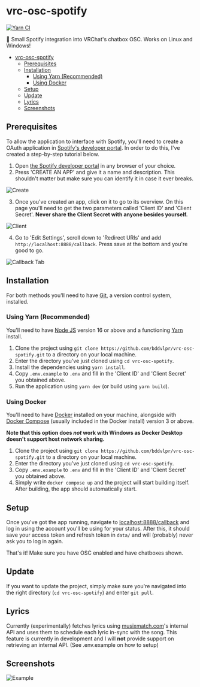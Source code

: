 # vrc-osc-spotify

[![Yarn CI](https://github.com/bddvlpr/vrc-osc-spotify/actions/workflows/node-ci.yml/badge.svg)](https://github.com/bddvlpr/vrc-osc-spotify/actions/workflows/node-ci.yml)

💬 Small Spotify integration into VRChat's chatbox OSC. Works on Linux and Windows!

- [vrc-osc-spotify](#vrc-osc-spotify)
  - [Prerequisites](#prerequisites)
  - [Installation](#installation)
    - [Using Yarn (Recommended)](#using-yarn-recommended)
    - [Using Docker](#using-docker)
  - [Setup](#setup)
  - [Update](#update)
  - [Lyrics](#lyrics)
  - [Screenshots](#screenshots)

## Prerequisites

To allow the application to interface with Spotify, you'll need to create a OAuth application in [Spotify's developer portal](https://developer.spotify.com/dashboard/applications).
In order to do this, I've created a step-by-step tutorial below.

1. Open [the Spotify developer portal](https://developer.spotify.com/dashboard/applications) in any browser of your choice.
2. Press 'CREATE AN APP' and give it a name and description. This shouldn't matter but make sure you can identify it in case it ever breaks.

![Create](https://i.imgur.com/QZRoDqH.png)

3. Once you've created an app, click on it to go to its overview. On this page you'll need to get the two parameters called 'Client ID' and 'Client Secret'. **Never share the Client Secret with anyone besides yourself.**

![Client](https://i.imgur.com/t9aKZmy.png)

4. Go to 'Edit Settings', scroll down to 'Redirect URIs' and add `http://localhost:8888/callback`. Press save at the bottom and you're good to go.

![Callback Tab](https://i.imgur.com/wHd2eGY.png)

## Installation

For both methods you'll need to have [Git](https://git-scm.com/), a version control system, installed.

### Using Yarn (Recommended)

You'll need to have [Node JS](https://nodejs.org/en/) version 16 or above and a functioning [Yarn](https://yarnpkg.com/) install.

1. Clone the project using `git clone https://github.com/bddvlpr/vrc-osc-spotify.git` to a directory on your local machine.
2. Enter the directory you've just cloned using `cd vrc-osc-spotify`.
3. Install the dependencies using `yarn install`.
4. Copy `.env.example` to `.env` and fill in the 'Client ID' and 'Client Secret' you obtained above.
5. Run the application using `yarn dev` (or build using `yarn build`).

### Using Docker

You'll need to have [Docker](https://www.docker.com/) installed on your machine, alongside with [Docker Compose](https://docs.docker.com/compose/) (usually included in the Docker install) version 3 or above.

**Note that this option does _not_ work with Windows as Docker Desktop doesn't support host network sharing.**

1. Clone the project using `git clone https://github.com/bddvlpr/vrc-osc-spotify.git` to a directory on your local machine.
2. Enter the directory you've just cloned using `cd vrc-osc-spotify`.
3. Copy `.env.example` to `.env` and fill in the 'Client ID' and 'Client Secret' you obtained above.
4. Simply write `docker compose up` and the project will start building itself. After building, the app should automatically start.

## Setup

Once you've got the app running, navigate to [localhost:8888/callback](http://localhost:8888/callback) and log in using the account you'll be using for your status.
After this, it should save your access token and refresh token in `data/` and will (probably) never ask you to log in again.

That's it! Make sure you have OSC enabled and have chatboxes shown.

## Update

If you want to update the project, simply make sure you're navigated into the right directory (`cd vrc-osc-spotify`) and enter `git pull`.

## Lyrics

Currently (experimentally) fetches lyrics using [musixmatch.com](https://musixmatch.com/)'s internal API and uses them to schedule each lyric in-sync with the song.
This feature is currently in development and I will **not** provide support on retrieving an internal API. (See .env.example on how to setup)

## Screenshots

![Example](https://i.imgur.com/ha3hOOD.png)
